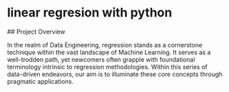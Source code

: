 # linear regresion with python

## Project Overview

In the realm of Data Engineering, regression stands as a cornerstone technique within the vast landscape of Machine Learning. It serves as a well-trodden path, yet newcomers often grapple with foundational terminology intrinsic to regression methodologies. Within this series of data-driven endeavors, our aim is to illuminate these core concepts through pragmatic applications.
